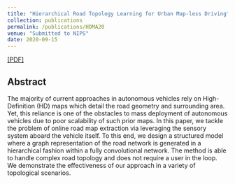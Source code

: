 ```yaml
---
title: "Hierarchical Road Topology Learning for Urban Map-less Driving"
collection: publications
permalink: /publications/HDMA20
venue: "Submitted to NIPS"
date: 2020-09-15
---
```

[[PDF]](https://derrickxunu.github.io/files/HDMA20.pdf)

## Abstract
The majority of current approaches in autonomous vehicles rely on High-Definition
(HD) maps which detail the road geometry and surrounding area. Yet, this reliance
is one of the obstacles to mass deployment of autonomous vehicles due to poor
scalability of such prior maps. In this paper, we tackle the problem of online road
map extraction via leveraging the sensory system aboard the vehicle itself. To this
end, we design a structured model where a graph representation of the road network
is generated in a hierarchical fashion within a fully convolutional network. The
method is able to handle complex road topology and does not require a user in the
loop. We demonstrate the effectiveness of our approach in a variety of topological
scenarios.
